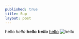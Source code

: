 ```yaml
---
published: true
title: Sup
layout: post
---
```

hello
*hello*
**hello**
***hello***
[hello](https://tcby45.xyz)
![hello](https://readyp1.keybase.pub/gexcolo.jpg)